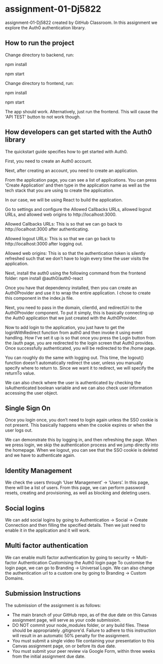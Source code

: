 # assignment-01-Dj5822
assignment-01-Dj5822 created by GitHub Classroom.
In this assignment we explore the Auth0 authentication library.

## How to run the project
Change directory to backend, 
run: 

npm install

npm start

Change directory to frontend,
run: 

npm install

npm start

The app should work. Alternatively, just run the frontend. This will cause the 'API TEST' button to not work though.

## How developers can get started with the Auth0 library
The quickstart guide specifies how to get started with Auth0.

First, you need to create an Auth0 account.

Next, after creating an account, you need to create an application.

From the application page, you can see a list of applications. You can press ‘Create Application’ and then type in the application name as well as the tech stack that you are using to create the application.

In our case, we will be using React to build the application.

Go to settings and configure the Allowed Callbacks URLs, allowed logout URLs, and allowed web origins to http://localhost:3000. 

Allowed Callbacks URLs: This is so that we can go back to http://localhost:3000 after authenticating.

Allowed logout URLs: This is so that we can go back to http://localhost:3000 after logging out. 

Allowed web origins: This is so that the authentication token is silently refreshed such that we don’t have to login every time the user visits the application.

Next, install the auth0 using the following command from the frontend folder:
npm install @auth0/auth0-react

Once you have that dependency installed, then you can create an Auth0Provider and use it to wrap the entire application. I chose to create this component in the index.js file. 

Next, you need to pass in the domain, clientId, and redirectUri to the Auth0Provider component. To put it simply, this is basically connecting up the Auth0 application that we just created with the Auth0Provider.

Now to add login to the application, you just have to get the loginWithRedirect function from auth0 and then invoke it using event handling. How I’ve set it up is so that once you press the Login button from the /auth page, you are redirected to the login screen that Auth0 provides. Once successfully authenticated, you will be redirected to the /home page.

You can roughly do the same with logging out. This time, the logout() function doesn’t automatically redirect the user, unless you manually specify where to return to. Since we want it to redirect, we will specify the returnTo value.

We can also check where the user is authenticated by checking the isAuthenticated boolean variable and we can also check user information accessing the user object.

## Single Sign On
Once you login once, you don’t need to login again unless the SSO cookie is not present. This basically happens when the cookie expires or when the user logs out.

We can demonstrate this by logging in, and then refreshing the page. When we press login, we skip the authentication process and we jump directly into the homepage. When we logout, you can see that the SSO cookie is deleted and we have to authenticate again.

## Identity Management
We check the users through ‘User Management’ → ‘Users’. In this page, there will be a list of users. From this page, we can perform password resets, creating and provisioning, as well as blocking and deleting users.

## Social logins
We can add social logins by going to Authentication → Social → Create Connection and then filling the specified details. Then we just need to enable it in the application and it will work.

## Multi factor authentication
We can enable multi factor authentication by going to security → Multi-factor Authentication
Customising the Auth0 login page
To customise the login page, we can go to Branding → Universal Login. We can also change the authentication url to a custom one by going to Branding → Custom Domains.

## Submission Instructions
The submission of the assignment is as follows:
- The main branch of your GitHub repo, as of the due date on this Canvas assignment page, will serve as your code submission.
- DO NOT commit your node_modules folder, or any build files. These should be appropriately .gitignore'd. 
  Failure to adhere to this instruction will result in an automatic 50% penalty for the assignment.
- You must submit a single video file containing your presentation to this Canvas assignment page, on or before its due date.
- You must submit your peer review via Google Form, within three weeks from the initial assignment due date.
